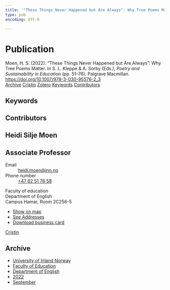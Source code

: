 ```yaml
---
title: '"These Things Never Happened but Are Always": Why Tree Poems Matter'
type: pub
encoding: UTF-8

---
```

<h1>Publication</h1>
<article id="csl-bib-container-YXDAFR29" class="csl-bib-container">
  <div class="csl-bib-body"> <div class="csl-entry">Moen, H. S. (2022). “These Things Never Happened but Are Always”: Why Tree Poems Matter. In S. L. Kleppe &#38; A. Sorby (Eds.), <i>Poetry and Sustainability in Education</i> (pp. 51–76). Palgrave Macmillan. <a href="https://doi.org/10.1007/978-3-030-95576-2_3">https://doi.org/10.1007/978-3-030-95576-2_3</a></div> </div>
  <div class="csl-bib-buttons">
    <a href="#taxonomy-article-YXDAFR29" alt="archive" class="csl-bib-button">Archive</a>
    <a href="https://app.cristin.no/results/show.jsf?id=2049392" alt="Cristin" class="csl-bib-button">Cristin</a>
    <a href="http://zotero.org/groups/5881554/items/YXDAFR29" alt="Zotero" class="csl-bib-button">Zotero</a>
    <a href="#keywords-article-YXDAFR29" alt="keywords" class="csl-bib-button">Keywords</a>
    <a href="#contributors-article-YXDAFR29" alt="contributors" class="csl-bib-button">Contributors</a>
  </div>
  <div id="csl-bib-meta-container-YXDAFR29"></div>
</article>
<div id="csl-bib-meta-YXDAFR29" class="csl-bib-meta">
  <article id="keywords-article-YXDAFR29" class="keywords-article">
    <h1>Keywords</h1>
    
  </article>
  <article id="contributors-article-YXDAFR29" class="contributors-article">
    <h1>Contributors</h1>
    <div class="personas"> <div class="vrtx-hinn-person-card"> <div class="photo"> <i class="lar la-user-circle missing-person"></i> </div> <div class="info"> <hgroup><h1>Heidi Silje Moen</h1> <h2>Associate Professor</h2> </hgroup><dl> <dt>Email</dt> <dd> <a href="mailto:heidi.moen@inn.no">heidi.moen@inn.no</a> </dd> <dt>Phone number</dt> <dd><a href="tel:+4762517658"> +47 62 51 76 58 </a></dd> </dl> <p> Faculty of education<br> Department of English<br> Campus Hamar, Room 2C256-5 </p> <ul class="vrtx-hinn-links"> <li><a href="https://www.google.com/maps?q=60.79625,11.07386">Show on map</a></li> <li><a href="https://www.inn.no/english/find-an-employee/heidi-moen.html#vrtx-hinn-addresses">See Addresses</a></li> <li><a href="https://www.inn.no/english/find-an-employee/heidi-moen.html?vrtx=vcf">Download business card</a></li> </ul> </div> </div> <a href="https://app.cristin.no/persons/show.jsf?id=47464" alt="Cristin URL" class="personas-cristin">Cristin</a> </div>
  </article>
  <article id="taxonomy-article-YXDAFR29" class="taxonomy-article">
    <h1>Archive</h1>
    <ul>
      <li><a href="{{< params subfolder >}}en/archive/?key=3DCRN523">University of Inland Norway</a></li>
      <li><a href="{{< params subfolder >}}en/archive/?key=WYNZA47F">Faculty of Education</a></li>
      <li><a href="{{< params subfolder >}}en/archive/?key=THSB4HN9">Department of English</a></li>
      <li><a href="{{< params subfolder >}}en/archive/?key=XKUIVBV8">2022</a></li>
      <li><a href="{{< params subfolder >}}en/archive/?key=BRPUJFFH">September</a></li>
    </ul>
  </article>
</div>
